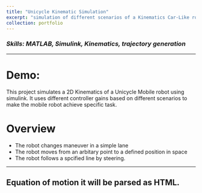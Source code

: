 ```yaml
---
title: "Unicycle Kinematic Simulation"
excerpt: "simulation of different scenarios of a Kinematics Car-Like robot in simulink using different controllers"
collection: portfolio
---
```


### _Skills: MATLAB, Simulink, Kinematics, trajectory generation_

****

Demo:
===

This project simulates a 2D Kinematics of a Unicycle Mobile robot using simulink. It uses different controller gains based on different scenarios to make the mobile robot achieve specific task.

Overview
===

- The robot changes maneuver in a simple lane
- The robot moves from an arbitary point to a defined position in space
- The robot follows a spcified line by steering.

***

## Equation of motion it will be parsed as HTML. 
